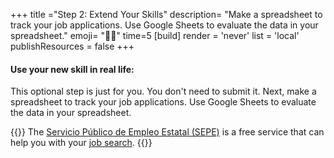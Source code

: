 +++
title ="Step 2: Extend Your Skills"
description= "Make a spreadsheet to track your job applications. Use Google Sheets to evaluate the data in your spreadsheet."
emoji= "💪🏾"
time=5
[build]
  render = 'never'
  list = 'local'
  publishResources = false 
+++

#### Use your new skill in real life:

This optional step is just for you. You don't need to submit it. Next, make a spreadsheet to track your job applications. Use Google Sheets to evaluate the data in your spreadsheet.

{{<note type="tip" title="The national careers service works for you">}}
The [Servicio Público de Empleo Estatal (SEPE)](https://www.sepe.es/HomeSepe) is a free service that can help you with your [job search](https://www.sepe.es/HomeSepe/en/encontrar-trabajo/ofertas-empleo.html#:~:text=a%20las%20mismas.-,Empl%C3%A9ate%20Portal,job%20offers%20the%20portals%20collaborators.).
{{</note>}}
